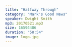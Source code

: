 ```yaml
---
title: "Halfway Through"
category: "Mark's Good News"
speaker: Dwight Smith
mp3: 20170521.mp3
size: 16594486
duration: "58:54"
image: logo.jpg
---
```

